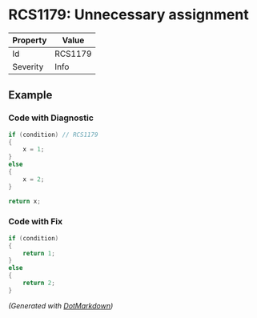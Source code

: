 # RCS1179: Unnecessary assignment

| Property | Value   |
| -------- | ------- |
| Id       | RCS1179 |
| Severity | Info    |

## Example

### Code with Diagnostic

```csharp
if (condition) // RCS1179
{
    x = 1;
}
else
{
    x = 2;
}

return x;
```

### Code with Fix

```csharp
if (condition)
{
    return 1;
}
else
{
    return 2;
}
```


*\(Generated with [DotMarkdown](http://github.com/JosefPihrt/DotMarkdown)\)*
